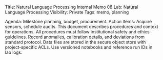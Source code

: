 Title: Natural Language Processing Internal Memo 08
Lab: Natural Language Processing
Visibility: Private
Tags: memo, planning

Agenda: Milestone planning, budget, procurement.
Action Items: Acquire sensors, schedule audits.
This document describes procedures and context for operations.
All procedures must follow institutional safety and ethics guidelines.
Record anomalies, calibration details, and deviations from standard protocol.
Data files are stored in the secure object store with project-specific ACLs.
Use versioned notebooks and reference run IDs in lab logs.
